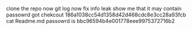 clone the repo
now git log
now fix info leak show me that it may contain passowrd
got chekcout 186a1038cc54d1358d42d468cdc8e3cc28a93fcb
cat Readme.md
passowrd is bbc96594b4e001778eee9975372716b2
